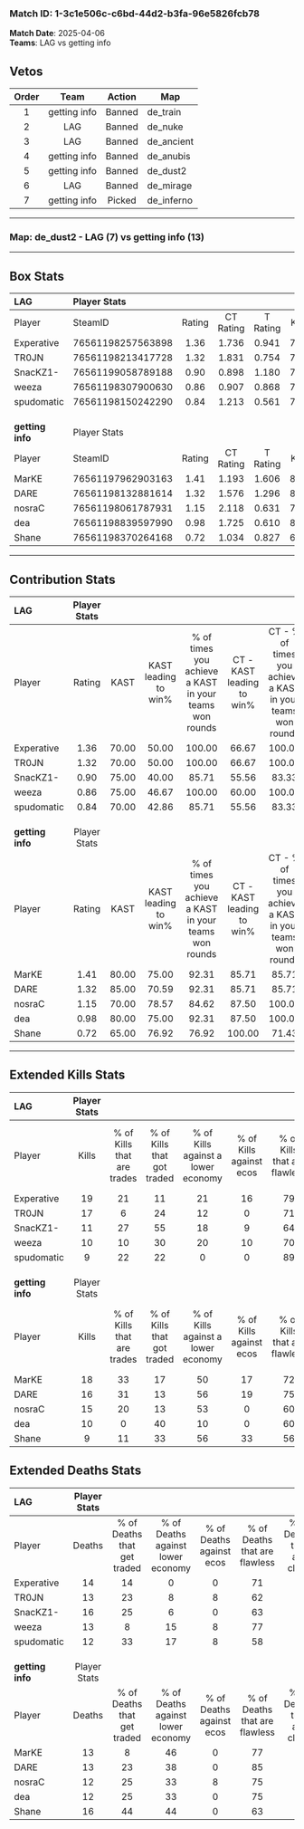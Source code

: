 ### Match ID: 1-3c1e506c-c6bd-44d2-b3fa-96e5826fcb78  
**Match Date**: 2025-04-06  
**Teams**: LAG vs getting info  

## Vetos  

| Order | Team | Action | Map |
| :---: | :--: | :----: | --- |
| 1 | getting info | Banned | de_train |
| 2 | LAG | Banned | de_nuke |
| 3 | LAG | Banned | de_ancient |
| 4 | getting info | Banned | de_anubis |
| 5 | getting info | Banned | de_dust2 |
| 6 | LAG | Banned | de_mirage |
| 7 | getting info | Picked | de_inferno |

---  

### **Map**: de_dust2 - LAG (7) vs getting info (13)  
---  

## Box Stats  

| **LAG**          | Player Stats      |        |           |          |       |       |       |         |        |      |     |
| :- | :- | :-: | :-: | :-: | :-: | :-: | :-: | :-: | :-: | :-: | :-: |
| Player           | SteamID           | Rating | CT Rating | T Rating | KAST  |  ADR  | Kills | Assists | Deaths | K/D  | HS% |
| Experative       | 76561198257563898 |  1.36  |   1.736   |  0.941   | 70.00 | 96.0  |  19   |    6    |   14   | 1.36 | 42  |
| TR0JN            | 76561198213417728 |  1.32  |   1.831   |  0.754   | 70.00 | 107.2 |  17   |    3    |   13   | 1.31 | 29  |
| SnacKZ1-         | 76561199058789188 |  0.90  |   0.898   |  1.180   | 75.00 | 67.6  |  11   |    6    |   16   | 0.69 | 36  |
| weeza            | 76561198307900630 |  0.86  |   0.907   |  0.868   | 75.00 | 48.4  |  10   |    3    |   13   | 0.77 | 60  |
| spudomatic       | 76561198150242290 |  0.84  |   1.213   |  0.561   | 70.00 | 52.6  |   9   |    7    |   12   | 0.75 | 66  |
|                  |                   |        |           |          |       |       |       |         |        |      |     |
|                  |                   |        |           |          |       |       |       |         |        |      |     |
|                  |                   |        |           |          |       |       |       |         |        |      |     |
| **getting info** | Player Stats      |        |           |          |       |       |       |         |        |      |     |
| Player           | SteamID           | Rating | CT Rating | T Rating | KAST  |  ADR  | Kills | Assists | Deaths | K/D  | HS% |
| MarKE            | 76561197962903163 |  1.41  |   1.193   |  1.606   | 80.00 | 96.1  |  18   |    6    |   13   | 1.38 | 61  |
| DARE             | 76561198132881614 |  1.32  |   1.576   |  1.296   | 85.00 | 86.7  |  16   |    4    |   13   | 1.23 | 56  |
| nosraC           | 76561198061787931 |  1.15  |   2.118   |  0.631   | 70.00 | 71.9  |  15   |    3    |   12   | 1.25 | 73  |
| dea              | 76561198839597990 |  0.98  |   1.725   |  0.610   | 80.00 | 57.3  |  10   |    7    |   12   | 0.83 | 50  |
| Shane            | 76561198370264168 |  0.72  |   1.034   |  0.827   | 65.00 | 59.1  |   9   |    7    |   16   | 0.56 | 55  |
---  

## Contribution Stats  

| **LAG**          | Player Stats |       |                      |                                                        |                           |                                                             |                          |                                                            |
| :- | :-: | :-: | :-: | :-: | :-: | :-: | :-: | :-: |
| Player           |    Rating    | KAST  | KAST leading to win% | % of times you achieve a KAST in your teams won rounds | CT - KAST leading to win% | CT - % of times you achieve a KAST in your teams won rounds | T - KAST leading to win% | T - % of times you achieve a KAST in your teams won rounds |
| Experative       |     1.36     | 70.00 |        50.00         |                         100.00                         |           66.67           |                           100.00                            |          20.00           |                           100.00                           |
| TR0JN            |     1.32     | 70.00 |        50.00         |                         100.00                         |           66.67           |                           100.00                            |          20.00           |                           100.00                           |
| SnacKZ1-         |     0.90     | 75.00 |        40.00         |                         85.71                          |           55.56           |                            83.33                            |          16.67           |                           100.00                           |
| weeza            |     0.86     | 75.00 |        46.67         |                         100.00                         |           60.00           |                           100.00                            |          20.00           |                           100.00                           |
| spudomatic       |     0.84     | 70.00 |        42.86         |                         85.71                          |           55.56           |                            83.33                            |          20.00           |                           100.00                           |
|                  |              |       |                      |                                                        |                           |                                                             |                          |                                                            |
|                  |              |       |                      |                                                        |                           |                                                             |                          |                                                            |
|                  |              |       |                      |                                                        |                           |                                                             |                          |                                                            |
| **getting info** | Player Stats |       |                      |                                                        |                           |                                                             |                          |                                                            |
| Player           |    Rating    | KAST  | KAST leading to win% | % of times you achieve a KAST in your teams won rounds | CT - KAST leading to win% | CT - % of times you achieve a KAST in your teams won rounds | T - KAST leading to win% | T - % of times you achieve a KAST in your teams won rounds |
| MarKE            |     1.41     | 80.00 |        75.00         |                         92.31                          |           85.71           |                            85.71                            |          66.67           |                           100.00                           |
| DARE             |     1.32     | 85.00 |        70.59         |                         92.31                          |           85.71           |                            85.71                            |          60.00           |                           100.00                           |
| nosraC           |     1.15     | 70.00 |        78.57         |                         84.62                          |           87.50           |                           100.00                            |          66.67           |                           66.67                            |
| dea              |     0.98     | 80.00 |        75.00         |                         92.31                          |           87.50           |                           100.00                            |          62.50           |                           83.33                            |
| Shane            |     0.72     | 65.00 |        76.92         |                         76.92                          |          100.00           |                            71.43                            |          62.50           |                           83.33                            |
---  

## Extended Kills Stats  

| **LAG**          | Player Stats |                            |                            |                                    |                         |                              |                                 |                                       |                    |           |
| :- | :-: | :-: | :-: | :-: | :-: | :-: | :-: | :-: | :-: | :-: |
| Player           |    Kills     | % of Kills that are trades | % of Kills that got traded | % of Kills against a lower economy | % of Kills against ecos | % of Kills that are flawless | % of Kills that are close duels | % of Kills that are assisted by flash | Pistol Round Kills | AWP Kills |
| Experative       |      19      |             21             |             11             |                 21                 |           16            |              79              |                0                |                   0                   |         0          |     3     |
| TR0JN            |      17      |             6              |             24             |                 12                 |            0            |              71              |                0                |                  18                   |         8          |     1     |
| SnacKZ1-         |      11      |             27             |             55             |                 18                 |            9            |              64              |                9                |                   9                   |         0          |     1     |
| weeza            |      10      |             10             |             30             |                 20                 |           10            |              70              |                0                |                  10                   |         0          |     1     |
| spudomatic       |      9       |             22             |             22             |                 0                  |            0            |              89              |               11                |                   0                   |         0          |     3     |
|                  |              |                            |                            |                                    |                         |                              |                                 |                                       |                    |           |
|                  |              |                            |                            |                                    |                         |                              |                                 |                                       |                    |           |
|                  |              |                            |                            |                                    |                         |                              |                                 |                                       |                    |           |
| **getting info** | Player Stats |                            |                            |                                    |                         |                              |                                 |                                       |                    |           |
| Player           |    Kills     | % of Kills that are trades | % of Kills that got traded | % of Kills against a lower economy | % of Kills against ecos | % of Kills that are flawless | % of Kills that are close duels | % of Kills that are assisted by flash | Pistol Round Kills | AWP Kills |
| MarKE            |      18      |             33             |             17             |                 50                 |           17            |              72              |                6                |                   0                   |         0          |     0     |
| DARE             |      16      |             31             |             13             |                 56                 |           19            |              75              |                0                |                   0                   |         1          |     2     |
| nosraC           |      15      |             20             |             13             |                 53                 |            0            |              60              |                7                |                  20                   |         0          |     2     |
| dea              |      10      |             0              |             40             |                 10                 |            0            |              60              |                0                |                   0                   |         2          |     1     |
| Shane            |      9       |             11             |             33             |                 56                 |           33            |              56              |               11                |                  22                   |         0          |     2     |
## Extended Deaths Stats  

| **LAG**          | Player Stats |                             |                                   |                          |                               |                            |                           |               |
| :- | :-: | :-: | :-: | :-: | :-: | :-: | :-: | :-: |
| Player           |    Deaths    | % of Deaths that get traded | % of Deaths against lower economy | % of Deaths against ecos | % of Deaths that are flawless | % of Deaths that are close | % of Deaths while blinded | Deaths to AWP |
| Experative       |      14      |             14              |                 0                 |            0             |              71               |             7              |             0             |       0       |
| TR0JN            |      13      |             23              |                 8                 |            8             |              62               |             0              |            15             |       0       |
| SnacKZ1-         |      16      |             25              |                 6                 |            0             |              63               |             6              |             6             |       2       |
| weeza            |      13      |              8              |                15                 |            8             |              77               |             0              |             8             |       1       |
| spudomatic       |      12      |             33              |                17                 |            8             |              58               |             8              |             8             |       0       |
|                  |              |                             |                                   |                          |                               |                            |                           |               |
|                  |              |                             |                                   |                          |                               |                            |                           |               |
|                  |              |                             |                                   |                          |                               |                            |                           |               |
| **getting info** | Player Stats |                             |                                   |                          |                               |                            |                           |               |
| Player           |    Deaths    | % of Deaths that get traded | % of Deaths against lower economy | % of Deaths against ecos | % of Deaths that are flawless | % of Deaths that are close | % of Deaths while blinded | Deaths to AWP |
| MarKE            |      13      |              8              |                46                 |            0             |              77               |             0              |             0             |       1       |
| DARE             |      13      |             23              |                38                 |            0             |              85               |             0              |            15             |       2       |
| nosraC           |      12      |             25              |                33                 |            8             |              75               |             0              |             8             |       3       |
| dea              |      12      |             25              |                33                 |            0             |              75               |             8              |             0             |       0       |
| Shane            |      16      |             44              |                44                 |            0             |              63               |             6              |            13             |       2       |
